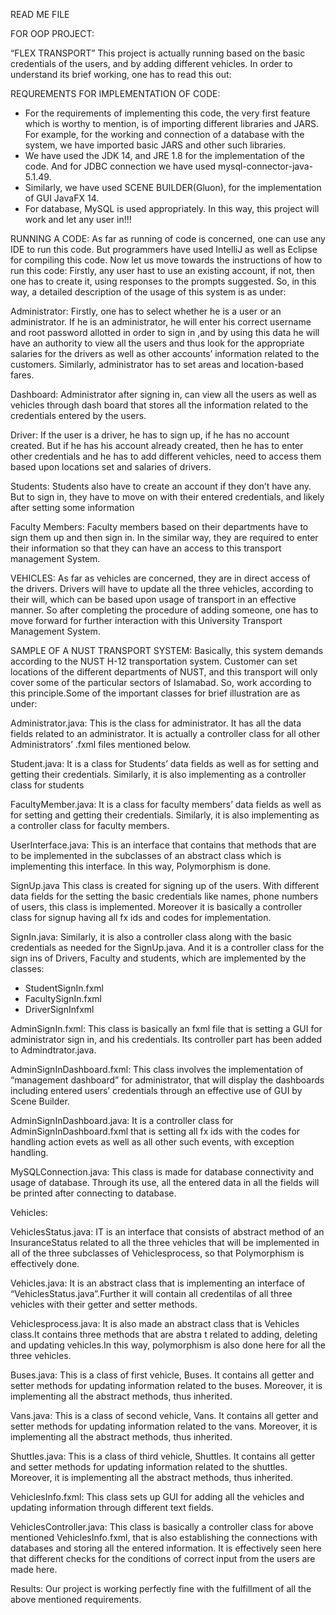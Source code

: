 
READ ME FILE

FOR OOP PROJECT:

“FLEX TRANSPORT”
This project is actually running based on the basic credentials of the users, and by adding different vehicles. In order to understand its brief working, one has to read this out:

REQUREMENTS FOR IMPLEMENTATION OF CODE:
* For the requirements of implementing this code, the very first feature which is worthy to mention, is of importing different libraries and JARS. For example, for the working and connection of a database with the system, we have imported basic JARS and other such libraries.
* We have used the JDK 14, and JRE 1.8 for the implementation of the code. And for JDBC connection we have used mysql-connector-java-5.1.49.
* Similarly, we have used SCENE BUILDER(Gluon), for the implementation of GUI JavaFX 14.
* For database, MySQL is used appropriately.
In this way, this project will work and let any user in!!!

RUNNING A CODE:
As far as running of code is concerned, one can use any IDE to run this code. But programmers have used IntelliJ as well as Eclipse for compiling this code. Now let us move towards the instructions of how to run this code:
Firstly, any user hast to use an existing account, if not, then one has to create it, using responses to the prompts suggested. So, in this way, a detailed description of the usage of this system is as under:

Administrator:
Firstly, one has to select whether he is a user or an administrator. If he is an administrator, he will enter his correct username and  root password allotted in order to sign in ,and by using this data he will have an authority to view all the users and thus look for the appropriate salaries for the drivers as well as other accounts’ information related to the customers. Similarly, administrator has to set areas and location-based fares.

Dashboard: Administrator after signing in, can view all the users as well as vehicles through dash board that stores all the information related to the credentials entered by the users.

Driver: 
If the user is a driver, he has to sign up, if he has no account created. But if he has his account already created, then he has to enter other credentials and he has to add different vehicles, need to access them based upon locations set and salaries of drivers.

Students:
Students also have to create an account if they don’t have any. But to sign in, they have to move on with their entered credentials, and likely after setting some information

Faculty Members:
Faculty members based on their departments have to sign them up and then sign in. In the similar way, they are required to enter their information so that they can have an access to this transport management System.

VEHICLES:
As far as vehicles are concerned, they are in direct access of the drivers. Drivers will have to update all the three vehicles, according to their will, which can be based upon usage of transport in an effective manner.
So after completing the procedure of adding someone, one has to move forward for further interaction with this University Transport Management System.

SAMPLE OF A NUST TRANSPORT SYSTEM:
Basically, this system demands according to the NUST H-12 transportation system. Customer can set locations of the different departments of NUST, and this transport will only cover some of the particular sectors of Islamabad. So, work according to this principle.Some of the important classes for brief illustration are as under:

Administrator.java:
This is the class for administrator. It has all the data fields related to an administrator. It is actually a controller class for all other Administrators’ .fxml files mentioned below.

Student.java:
It is a class for Students’ data fields as well as for setting and getting their credentials. Similarly, it is also implementing as a controller class for students

FacultyMember.java:
It is a class for faculty members’ data fields as well as for setting and getting their credentials. Similarly, it is also implementing as a controller class for faculty members.

UserInterface.java:
This is an interface that contains that methods that are to be implemented in the subclasses of an abstract class which is implementing this interface. In this way, Polymorphism is done.

SignUp.java
This class is created for signing up of the users. With different data fields for the setting the basic credentials like names, phone numbers of users, this class is implemented. Moreover it is basically a controller class for signup having all fx ids and codes for implementation.

SignIn.java:
Similarly, it is also a controller class along with the basic credentials as needed for the SignUp.java. And it is a controller class for the sign ins of Drivers, Faculty and students, which are implemented by the classes:
* StudentSignIn.fxml
* FacultySignIn.fxml
* DriverSignInfxml

AdminSignIn.fxml:
This class is basically an fxml file that is setting a GUI for administrator sign in, and his credentials. Its controller part has been added to Admindtrator.java.

AdminSignInDashboard.fxml:
This class involves the implementation of “management dashboard” for administrator, that will display the dashboards including entered users’ credentials through an effective use of GUI by Scene Builder.

AdminSignInDashboard.java:
It is a controller class for AdminSignInDashboard.fxml that is setting all fx ids with the codes for handling action evets as well as all other such events, with exception handling.

MySQLConnection.java:
This class is made for database connectivity and usage of database. Through its use, all the entered data in all the fields will be printed after connecting to database.

Vehicles:

VehiclesStatus.java:
IT is an interface that consists of abstract method of an InsuranceStatus related to all the three vehicles that will be implemented in all of the three subclasses of Vehiclesprocess, so that Polymorphism is effectively done.

Vehicles.java:
It is an abstract class that is implementing an interface of “VehiclesStatus.java”.Further it will contain all credentilas of all three vehicles with their getter and setter methods.

Vehiclesprocess.java:
It is also made an abstract class that is Vehicles class.It contains three methods that are abstra t related to adding, deleting and updating vehicles.In this way, polymorphism is also done here for all the three vehicles.

Buses.java:
This is a class of first vehicle, Buses. It contains all getter and setter methods for updating information related to the buses. Moreover, it is implementing all the abstract methods, thus inherited.

Vans.java:
This is a class of second vehicle, Vans. It contains all getter and setter methods for updating information related to the vans. Moreover, it is implementing all the abstract methods, thus inherited.

Shuttles.java:
This is a class of third vehicle, Shuttles. It contains all getter and setter methods for updating information related to the shuttles. Moreover, it is implementing all the abstract methods, thus inherited.

VehiclesInfo.fxml:
This class sets up GUI for adding all the vehicles and updating information through different text fields.

VehiclesController.java:
This class is basically a controller class for above mentioned VehiclesInfo.fxml, that is also establishing the connections with databases and storing all the entered information. It is effectively seen here that different checks for the conditions of correct input from the users are made here.

Results:
Our project is working perfectly fine with the fulfillment of all the above mentioned requirements.










